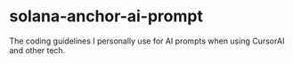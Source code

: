 # solana-anchor-ai-prompt
The coding guidelines I personally use for AI prompts when using CursorAI and other tech.
